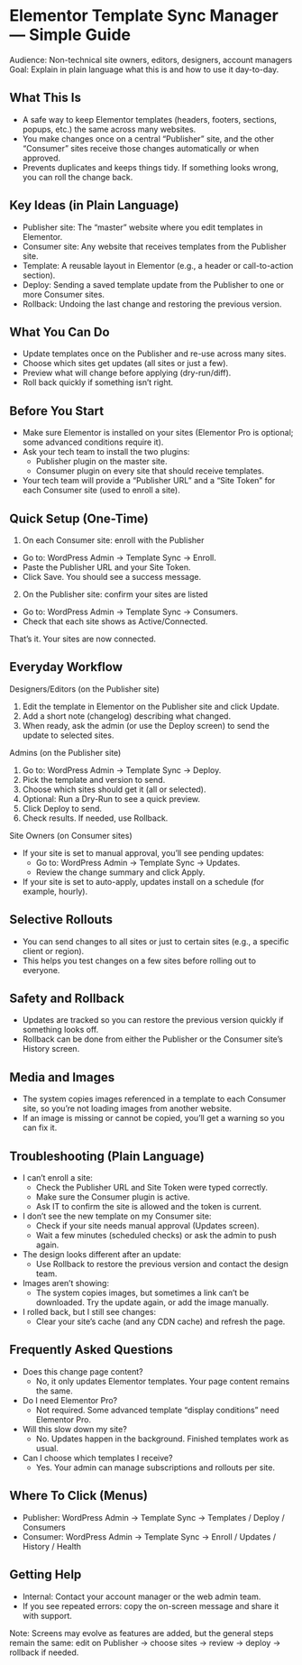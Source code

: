 # Elementor Template Sync Manager — Simple Guide

Audience: Non-technical site owners, editors, designers, account managers
Goal: Explain in plain language what this is and how to use it day-to-day.

## What This Is
- A safe way to keep Elementor templates (headers, footers, sections, popups, etc.) the same across many websites.
- You make changes once on a central “Publisher” site, and the other “Consumer” sites receive those changes automatically or when approved.
- Prevents duplicates and keeps things tidy. If something looks wrong, you can roll the change back.

## Key Ideas (in Plain Language)
- Publisher site: The “master” website where you edit templates in Elementor.
- Consumer site: Any website that receives templates from the Publisher site.
- Template: A reusable layout in Elementor (e.g., a header or call-to-action section).
- Deploy: Sending a saved template update from the Publisher to one or more Consumer sites.
- Rollback: Undoing the last change and restoring the previous version.

## What You Can Do
- Update templates once on the Publisher and re-use across many sites.
- Choose which sites get updates (all sites or just a few).
- Preview what will change before applying (dry-run/diff).
- Roll back quickly if something isn’t right.

## Before You Start
- Make sure Elementor is installed on your sites (Elementor Pro is optional; some advanced conditions require it).
- Ask your tech team to install the two plugins:
  - Publisher plugin on the master site.
  - Consumer plugin on every site that should receive templates.
- Your tech team will provide a “Publisher URL” and a “Site Token” for each Consumer site (used to enroll a site).

## Quick Setup (One-Time)
1) On each Consumer site: enroll with the Publisher
- Go to: WordPress Admin → Template Sync → Enroll.
- Paste the Publisher URL and your Site Token.
- Click Save. You should see a success message.

2) On the Publisher site: confirm your sites are listed
- Go to: WordPress Admin → Template Sync → Consumers.
- Check that each site shows as Active/Connected.

That’s it. Your sites are now connected.

## Everyday Workflow
Designers/Editors (on the Publisher site)
1) Edit the template in Elementor on the Publisher site and click Update.
2) Add a short note (changelog) describing what changed.
3) When ready, ask the admin (or use the Deploy screen) to send the update to selected sites.

Admins (on the Publisher site)
1) Go to: WordPress Admin → Template Sync → Deploy.
2) Pick the template and version to send.
3) Choose which sites should get it (all or selected).
4) Optional: Run a Dry-Run to see a quick preview.
5) Click Deploy to send.
6) Check results. If needed, use Rollback.

Site Owners (on Consumer sites)
- If your site is set to manual approval, you’ll see pending updates:
  - Go to: WordPress Admin → Template Sync → Updates.
  - Review the change summary and click Apply.
- If your site is set to auto-apply, updates install on a schedule (for example, hourly).

## Selective Rollouts
- You can send changes to all sites or just to certain sites (e.g., a specific client or region).
- This helps you test changes on a few sites before rolling out to everyone.

## Safety and Rollback
- Updates are tracked so you can restore the previous version quickly if something looks off.
- Rollback can be done from either the Publisher or the Consumer site’s History screen.

## Media and Images
- The system copies images referenced in a template to each Consumer site, so you’re not loading images from another website.
- If an image is missing or cannot be copied, you’ll get a warning so you can fix it.

## Troubleshooting (Plain Language)
- I can’t enroll a site:
  - Check the Publisher URL and Site Token were typed correctly.
  - Make sure the Consumer plugin is active.
  - Ask IT to confirm the site is allowed and the token is current.
- I don’t see the new template on my Consumer site:
  - Check if your site needs manual approval (Updates screen).
  - Wait a few minutes (scheduled checks) or ask the admin to push again.
- The design looks different after an update:
  - Use Rollback to restore the previous version and contact the design team.
- Images aren’t showing:
  - The system copies images, but sometimes a link can’t be downloaded. Try the update again, or add the image manually.
- I rolled back, but I still see changes:
  - Clear your site’s cache (and any CDN cache) and refresh the page.

## Frequently Asked Questions
- Does this change page content?
  - No, it only updates Elementor templates. Your page content remains the same.
- Do I need Elementor Pro?
  - Not required. Some advanced template “display conditions” need Elementor Pro.
- Will this slow down my site?
  - No. Updates happen in the background. Finished templates work as usual.
- Can I choose which templates I receive?
  - Yes. Your admin can manage subscriptions and rollouts per site.

## Where To Click (Menus)
- Publisher: WordPress Admin → Template Sync → Templates / Deploy / Consumers
- Consumer: WordPress Admin → Template Sync → Enroll / Updates / History / Health

## Getting Help
- Internal: Contact your account manager or the web admin team.
- If you see repeated errors: copy the on-screen message and share it with support.

Note: Screens may evolve as features are added, but the general steps remain the same: edit on Publisher → choose sites → review → deploy → rollback if needed.

